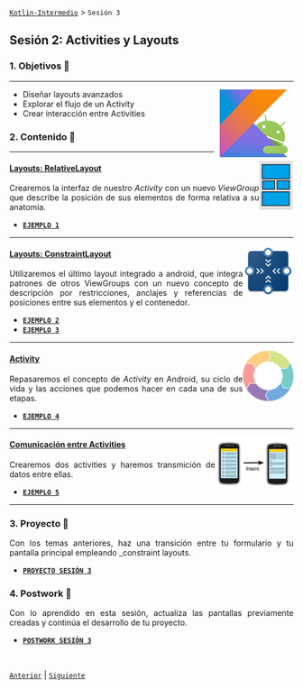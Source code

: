 [`Kotlin-Intermedio`](../Readme.md) > `Sesión 3`


## Sesión 2: Activities y Layouts

<div style="text-align: justify;">


### 1. Objetivos :dart: 

---

<img src="../images/android-kotlin.png" align="right" height="120" hspace="10">

- Diseñar layouts avanzados
- Explorar el flujo de un Activity
- Crear interacción entre Activities

### 2. Contenido :blue_book:

---

<img src="images/relative_layout.jpeg" align="right" height="90"> 

#### <ins>Layouts: RelativeLayout</ins>

Crearemos la interfaz de nuestro _Activity_ con un nuevo _ViewGroup_ que describe la posición de sus elementos de forma relativa a su anatomía.

- [**`EJEMPLO 1`**](Ejemplo-01/Readme.md)

---

<img src="images/constraint.png" align="right" height="90"> 

#### <ins>Layouts: ConstraintLayout</ins>

Utilizaremos el último layout integrado a android, que integra patrones de otros ViewGroups con un nuevo concepto de descripción por restricciones, anclajes y referencias de posiciones entre sus elementos y el contenedor.

- [**`EJEMPLO 2`**](Ejemplo-02/Readme.md)
- [**`EJEMPLO 3`**](Ejemplo-03/Readme.md)

---

<img src="images/cycle.png" align="right" height="90"> 

#### <ins>Activity</ins>

Repasaremos el concepto de _Activity_ en Android, su ciclo de vida y las acciones que podemos hacer en cada una de sus etapas.

- [**`EJEMPLO 4`**](Ejemplo-04/Readme.md)

---

<img src="images/intent.png" align="right" height="90"> 

#### <ins>Comunicación entre Activities</ins>

Crearemos dos activities y haremos transmición de datos entre ellas.

- [**`EJEMPLO 5`**](Ejemplo-05/Readme.md)

---

### 3. Proyecto :hammer:

Con los temas anteriores, haz una transición entre tu formulario y tu pantalla principal empleando _constraint layouts.

- [**`PROYECTO SESIÓN 3`**](Proyecto/Readme.md)

### 4. Postwork :memo:

Con lo aprendido en esta sesión, actualiza las pantallas previamente creadas y continúa el desarrollo de tu proyecto.

- [**`POSTWORK SESIÓN 3`**](Postwork/Readme.md)

<br/>

[`Anterior`](../Sesion-02/Readme.md) | [`Siguiente`](../Sesion-04/Readme.md)      

</div>

